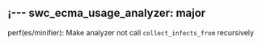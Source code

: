¡---
swc_ecma_usage_analyzer: major
---

perf(es/minifier): Make analyzer not call `collect_infects_from` recursively
